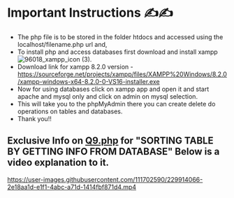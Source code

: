 # Important Instructions ✍✍
* The php file is to be stored in the folder htdocs and accessed using the localhost/filename.php url and,
* To install php and access databases first download and install xampp ![96018_xampp_icon (3)](https://user-images.githubusercontent.com/111702590/229760753-655410f9-4d47-46b0-a9a8-c0a18ee1f1c7.png). 
* Download link for xampp 8.2.0 version - https://sourceforge.net/projects/xampp/files/XAMPP%20Windows/8.2.0/xampp-windows-x64-8.2.0-0-VS16-installer.exe
* Now for using databases click on xampp app and open it and start apache and mysql only and click on admin on mysql selection.
* This will take you to the phpMyAdmin there you can create delete do operations on tables and databases.
* Thank you!!

## Exclusive Info on <a href="https://github.com/ashish4kmax/Web_Lab_programs/blob/main/Q9.php" alt="Q9.php">Q9.php</a> for "SORTING TABLE BY GETTING INFO FROM DATABASE" Below is a video explanation to it.




https://user-images.githubusercontent.com/111702590/229914066-2e18aa1d-e1f1-4abc-a71d-1414fbf871d4.mp4

